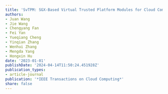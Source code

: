 ```yaml
---
title: 'SvTPM: SGX-Based Virtual Trusted Platform Modules for Cloud Computing'
authors:
- Juan Wang
- Jie Wang
- Chengyang Fan
- Fei Yan
- Yueqiang Cheng
- Yinqian Zhang
- Wenhui Zhang
- Mengda Yang
- Hongxin Hu
date: '2023-01-01'
publishDate: '2024-04-14T11:50:24.451928Z'
publication_types:
- article-journal
publication: '*IEEE Transactions on Cloud Computing*'
share: false
---
```

